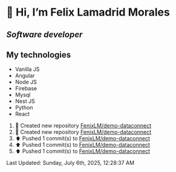 #  👋 Hi, I’m Felix Lamadrid Morales
## _Software developer_

## My technologies
- Vanilla JS
- Angular
- Node JS
- Firebase
- Mysql
- Nest JS
- Python
- React

<!--RECENT_ACTIVITY:start-->
1. 📔 Created new repository [FenixLM/demo-dataconnect](https://github.com/FenixLM/demo-dataconnect)<br>
2. 📔 Created new repository [FenixLM/demo-dataconnect](https://github.com/FenixLM/demo-dataconnect)<br>
3. ⬆️ Pushed 1 commit(s) to [FenixLM/demo-dataconnect](https://github.com/FenixLM/demo-dataconnect)<br>
4. ⬆️ Pushed 1 commit(s) to [FenixLM/demo-dataconnect](https://github.com/FenixLM/demo-dataconnect)<br>
5. ⬆️ Pushed 1 commit(s) to [FenixLM/demo-dataconnect](https://github.com/FenixLM/demo-dataconnect)<br>
<!--RECENT_ACTIVITY:end-->
<!--RECENT_ACTIVITY:last_update-->
Last Updated: Sunday, July 6th, 2025, 12:28:37 AM
<!--RECENT_ACTIVITY:last_update_end-->
